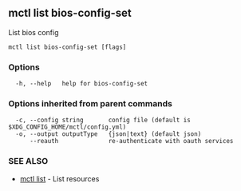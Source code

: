 [Auto generated by spf13/cobra]: <>

## mctl list bios-config-set

List bios config

```
mctl list bios-config-set [flags]
```

### Options

```
  -h, --help   help for bios-config-set
```

### Options inherited from parent commands

```
  -c, --config string       config file (default is $XDG_CONFIG_HOME/mctl/config.yml)
  -o, --output outputType   {json|text} (default json)
      --reauth              re-authenticate with oauth services
```

### SEE ALSO

* [mctl list](mctl_list.md)	 - List resources

